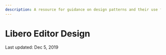 ```yaml
---
description: A resource for guidance on design patterns and their use for Libero Editor.
---
```


# Libero Editor Design

Last updated: Dec 5, 2019



